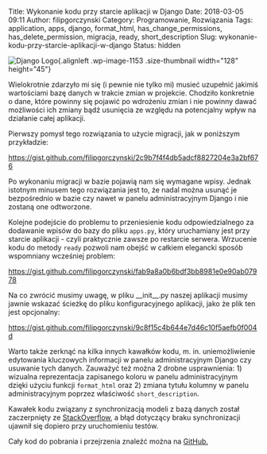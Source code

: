 Title: Wykonanie kodu przy starcie aplikacji w Django
Date: 2018-03-05 09:11
Author: filipgorczynski
Category: Programowanie, Rozwiązania
Tags: application, apps, django, format_html, has_change_permissions, has_delete_permission, migracja, ready, short_description
Slug: wykonanie-kodu-przy-starcie-aplikacji-w-django
Status: hidden

![Django Logo](https://filipgorczynski.files.wordpress.com/2015/10/django-logo-positive.png?w=128){.alignleft .wp-image-1153 .size-thumbnail width="128" height="45"}

Wielokrotnie zdarzyło mi się (i pewnie nie tylko mi) musieć uzupełnić jakimiś wartościami bazę danych w trakcie zmian w projekcie. Chodziło konkretnie o dane, które powinny się pojawić po wdrożeniu zmian i nie powinny dawać możliwości ich zmiany bądź usunięcia ze względu na potencjalny wpływ na działanie całej aplikacji.

Pierwszy pomysł tego rozwiązania to użycie migracji, jak w poniższym przykładzie:

https://gist.github.com/filipgorczynski/2c9b7f4f4db5adcf8827204e3a2bf676

Po wykonaniu migracji w bazie pojawią nam się wymagane wpisy. Jednak istotnym minusem tego rozwiązania jest to, że nadal można usunąć je bezpośrednio w bazie czy nawet w panelu administracyjnym Django i nie zostaną one odtworzone.

Kolejne podejście do problemu to przeniesienie kodu odpowiedzialnego za dodawanie wpisów do bazy do pliku `apps.py`, który uruchamiany jest przy starcie aplikacji - czyli praktycznie zawsze po restarcie serwera. Wrzucenie kodu do metody `ready` pozwoli nam obejść w całkiem elegancki sposób wspomniany wcześniej problem:

https://gist.github.com/filipgorczynski/fab9a8a0b6bdf3bb8981e0e90ab07978

Na co zwrócić musimy uwagę, w pliku \_\_init\_\_.py naszej aplikacji musimy jawnie wskazać ścieżkę do pliku konfiguracyjnego aplikacji, jako że plik ten jest opcjonalny:

https://gist.github.com/filipgorczynski/9c8f15c4b644e7d46c10f5aefb0f004d

Warto także zerknąć na kilka innych kawałków kodu, m. in. uniemożliwienie edytowania kluczowych informacji w panelu administracyjnym Django czy usuwanie tych danych. Zauważyć też można 2 drobne usprawnienia: 1) wizualna reprezentacja zapisanego koloru w panelu administracyjnym dzięki użyciu funkcji `format_html` oraz 2) zmiana tytułu kolumny w panelu administracyjnym poprzez właściwość `short_description`.

Kawałek kodu związany z synchronizacją modeli z bazą danych został zaczerpnięty ze [StackOverflow](https://stackoverflow.com/a/31847406/273283), a błąd dotyczący braku synchronizacji ujawnił się dopiero przy uruchomieniu testów.

Cały kod do pobrania i przejrzenia znaleźć można na [GitHub.](https://github.com/filipgorczynski/django-model-pre-data)
